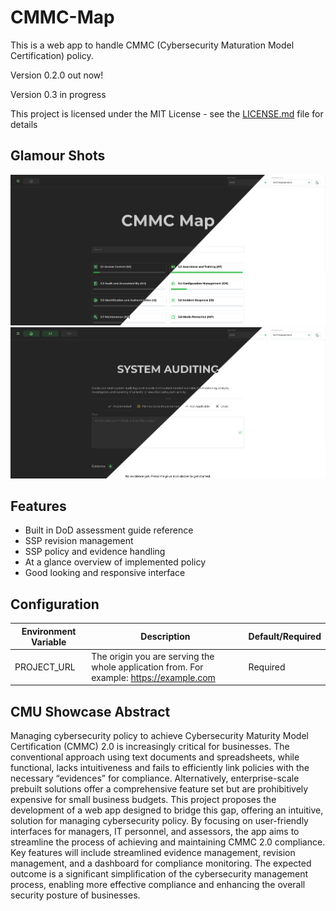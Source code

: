 # CMMC-Map

This is a web app to handle CMMC (Cybersecurity Maturation Model Certification) policy.

Version 0.2.0 out now!

Version 0.3 in progress

This project is licensed under the MIT License - see the [LICENSE.md](LICENSE.md) file for details

## Glamour Shots

![](screenshots/SectionsLightDark.png)
![](screenshots/ControlLightDark.png)

## Features

- Built in DoD assessment guide reference
- SSP revision management
- SSP policy and evidence handling
- At a glance overview of implemented policy
- Good looking and responsive interface

## Configuration

| Environment Variable  | Description                                                                                            | Default/Required |
| --------------------- | ------------------------------------------------------------------------------------------------------ | ---------------- |
| PROJECT_URL           | The origin you are serving the whole application from. For example: https://example.com                | Required         |

## CMU Showcase Abstract

Managing cybersecurity policy to achieve Cybersecurity Maturity Model Certification (CMMC) 2.0 is increasingly critical for businesses. The conventional approach using text documents and spreadsheets, while functional, lacks intuitiveness and fails to efficiently link policies with the necessary “evidences” for compliance. Alternatively, enterprise-scale prebuilt solutions offer a comprehensive feature set but are prohibitively expensive for small business budgets. This project proposes the development of a web app designed to bridge this gap, offering an intuitive, solution for managing cybersecurity policy. By focusing on user-friendly interfaces for managers, IT personnel, and assessors, the app aims to streamline the process of achieving and maintaining CMMC 2.0 compliance. Key features will include streamlined evidence management, revision management, and a dashboard for compliance monitoring. The expected outcome is a significant simplification of the cybersecurity management process, enabling more effective compliance and enhancing the overall security posture of businesses.
